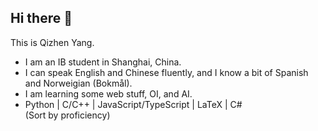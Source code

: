 ## Hi there 👋

This is Qizhen Yang.

- I am an IB student in Shanghai, China.
- I can speak English and Chinese fluently, and I know a bit of Spanish and Norweigian (Bokmål).
- I am learning some web stuff, OI, and AI.
- Python | C/C++ | JavaScript/TypeScript | LaTeX | C# <br/>
(Sort by proficiency)
